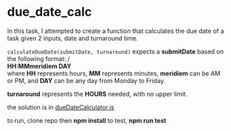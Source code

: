 # due_date_calc
In this task, I attempted to create a function that calculates the due date of a task given 2 inputs, date and turnaround time.

```calculateDueDate(submitDate, turnaround)``` expects a **submitDate** based on the following format: /<br>
**HH:MMmeridiem DAY**</br>
where **HH** represents hours, **MM** represents minutes, **meridiem** can be AM or PM, and **DAY** can be any day from Monday to Friday. 

**turnaround** represents the **HOURS** needed, with no upper limit. 

the solution is in <ins>dueDateCalculator.js</ins>

to run, clone repo then **npm install**
to test, **npm run test**